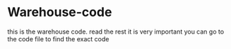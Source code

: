 # Warehouse-code
this is the warehouse code.
read the rest it is very important
you can go to the code file to find the exact code
